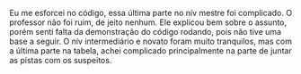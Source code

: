 Eu me esforcei no código, essa última parte no nív mestre foi complicado. O professor não foi ruim, de jeito nenhum. Ele explicou bem sobre o assunto, porém senti falta da demonstração do código rodando, pois não tive uma base a seguir. O nív intermediário e novato foram muito tranquilos, mas com a última parte na tabela, achei complicado principalmente na parte de juntar as pistas com os suspeitos.
